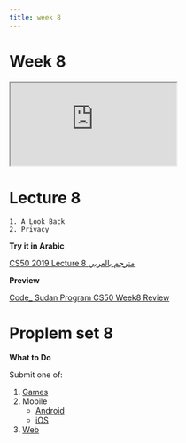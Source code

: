```yaml
---
title: week 8
---
```

# Week 8
<iframe src="https://www.youtube.com/embed/4IrUAqYKjIA"></iframe>

# Lecture 8
    1. A Look Back
    2. Privacy
       

**Try it in Arabic**

[CS50 2019 Lecture 8 مترجم بالعربي](https://www.youtube.com/embed/kIwEAUzznzo)

**Preview**

[Code_ Sudan Program CS50 Week8 Review](https://www.youtube.com/embed/acUhrGTzixI)

# Proplem set 8

**What to Do**
    
 Submit one of:

   1. [Games](https://cs50.harvard.edu/x/2020/tracks/games/)
   2. Mobile
       * [Android](https://cs50.harvard.edu/x/2020/tracks/mobile/android/)
       * [iOS](https://cs50.harvard.edu/x/2020/tracks/mobile/ios/)
   3. [Web](https://cs50.harvard.edu/x/2020/tracks/web/)


        
